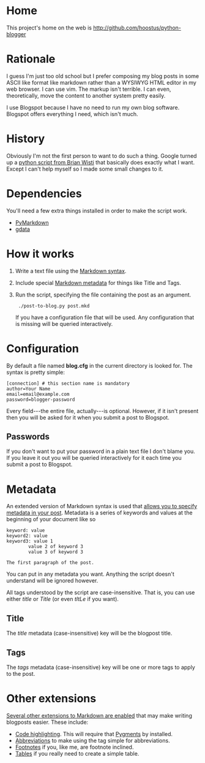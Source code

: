 # Home #
This project's home on the web is <http://github.com/hoostus/python-blogger>

# Rationale #
I guess I'm just too old school but I prefer composing my blog posts in some
ASCII like format like markdown rather than a WYSIWYG HTML editor in my web
browser. I can use vim. The markup isn't terrible. I can even, theoretically,
move the content to another system pretty easily.

I use Blogspot because I have no need to run my own blog software. Blogspot
offers everything I need, which isn't much.

# History #
Obviously I'm not the first person to want to do such a thing. Google turned up
a [python script from Brian Wisti][wisti] that basically does exactly what I
want. Except I can't help myself so I made some small changes to it.

# Dependencies #
You'll need a few extra things installed in order to make the script work.

- [PyMarkdown][pymarkdown]
- [gdata][gdata]

# How it works #
1. Write a text file using the [Markdown syntax][syntax].
2. Include special [Markdown metadata][metadata] for things like Title and Tags.
3. Run the script, specifying the file containing the post as an argument.

        ./post-to-blog.py post.mkd

    If you have a configuration file that will be used. Any
    configuration that is missing will be queried interactively.

# Configuration #
By default a file named **blog.cfg** in the current directory is looked for. The
syntax is pretty simple:

    [connection] # this section name is mandatory
    author=Your Name
    email=email@example.com
    password=blogger-password

Every field---the entire file, actually---is optional. However, if it isn't
present then you will be asked for it when you submit a post to Blogspot.

## Passwords ##
If you don't want to put your password in a plain text file I don't blame you.
If you leave it out you will be queried interactively for it each time you
submit a post to Blogspot.

# Metadata #
An extended version of Markdown syntax is used that [allows you to specify
metadata in your post][metadata]. Metadata is a series of keywords and values at
the beginning of your document like so

    keyword: value
    keyword2: value
    keyword3: value 1
            value 2 of keyword 3
            value 3 of keyword 3

    The first paragraph of the post.

You can put in any metadata you want. Anything the script doesn't understand
will be ignored however.

All tags understood by the script are case-insensitive. That is, you can use
either *title* or *Title* (or even *tItLe* if you want).

## Title ##
The *title* metadata (case-insensitive) key will be the blogpost title.

## Tags ##
The *tags* metadata (case-insensitive) key will be one or more tags to apply to
the post.

# Other extensions #
[Several other extensions to Markdown are enabled][extras] that may make writing
blogposts easier. These include:

- [Code highlighting][hilite]. This will require that [Pygments][pygments] by
installed.
- [Abbreviations][abbr] to make using the <abbr> tag simple for abbreviations.
- [Footnotes][foot] if you, like me, are footnote inclined.
- [Tables][tables] if you really need to create a simple table.

[wisti]: http://brianwisti.blogspot.com/2009/06/python-blogger-refresh-part-2-settings.html
[pymarkdown]: http://www.freewisdom.org/projects/python-markdown/
[gdata]: http://code.google.com/p/gdata-python-client/
[syntax]: http://daringfireball.net/projects/markdown/syntax
[metadata]: http://www.freewisdom.org/projects/python-markdown/Meta-Data
[hilite]: http://www.freewisdom.org/projects/python-markdown/CodeHilite
[pygments]: http://pygments.org/
[extras]: http://www.freewisdom.org/projects/python-markdown/Extra
[abbr]: http://www.freewisdom.org/projects/python-markdown/Abbreviations
[foot]: http://www.freewisdom.org/projects/python-markdown/Footnotes
[tables]: http://www.freewisdom.org/projects/python-markdown/Tables
